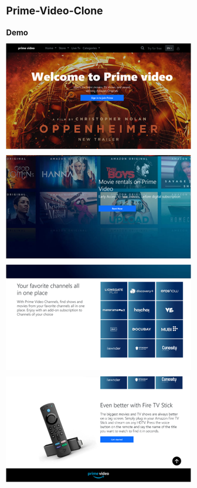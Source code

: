 # Prime-Video-Clone

## Demo
![Prime Video](https://github.com/Chirag-Berde/prime-video-clone/blob/main/screenshots/Screenshot%202023-12-10%20143834.png)

![Prime Video](https://github.com/Chirag-Berde/prime-video-clone/blob/main/screenshots/Screenshot%202023-12-10%20132439.png)

![Prime Video](https://github.com/Chirag-Berde/prime-video-clone/blob/main/screenshots/Screenshot%202023-12-10%20132517.png)

![Prime Video](https://github.com/Chirag-Berde/prime-video-clone/blob/main/screenshots/Screenshot%202023-12-10%20132537.png)
